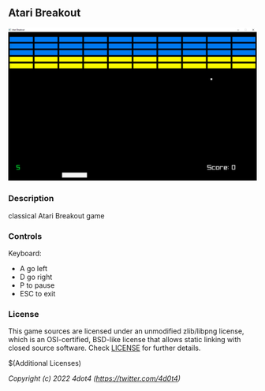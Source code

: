

## Atari Breakout

![Atari Breakout](printscreens/printscreenBreakOut.png "$(Atari breakout)")

### Description

classical Atari Breakout game



### Controls

Keyboard:
 - A go left
 - D go right
 - P to pause
 - ESC to exit





### License

This game sources are licensed under an unmodified zlib/libpng license, which is an OSI-certified, BSD-like license that allows static linking with closed source software. Check [LICENSE](LICENSE) for further details.

$(Additional Licenses)

*Copyright (c) 2022 4dot4 (https://twitter.com/4d0t4)*

